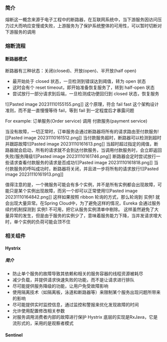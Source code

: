 ### 简介
熔断这一概念来源于电子工程中的断路器，在互联网系统中，当下游服务因访问压力过大而响应变慢或失败，上游服务为了保护系统整体的可用性，可以暂时切断对下游服务的调用
### 熔断流程
#### 断路器模式
断路器有三种状态：关闭(closed)、开放(open)、半开放(half open)
- 最开始处于 closed 状态，一旦检测到错误达到阈值，转为 open 状态
- 这时会有个 reset timeout，即开始准备恢复服务了，转到 half-open 状态
- 尝试放行一部分请求到后端，一旦检测成功便回归到 closed 状态，恢复服务

![[Pasted image 20231110155155.png]]
这个原理，符合 fail fast 这个架构设计准则，而不是一直慢慢等待 fail，等到 fail 到一定程度后才暴露问题

For example:
订单服务(Order service) 调用 付款服务(payment service)

当没有故障，一切正常时，订单服务会通过断路器将所有的请求路由至付款服务![[Pasted image 20231110161512.png]]
当付款服务超时，断路器可以检测到超时并跟踪故障![[Pasted image 20231110161613.png]]
当超时超过指定的阈值，断路器就会启动，所有的请求就不会到达付款服务，当调用付款服务时，会立即返回失败/服务降级![[Pasted image 20231110161746.png]]
断路器会定时尝试放行一些请求查看付款服务的请求是否成功![[Pasted image 20231110161818.png]]
当付款服务的呼叫成功时，断路器将关闭，并且进一步将所有的请求放行![[Pasted image 20231110161913.png]]

值得注意的是，一个微服务可能会有多个实例，并不是所有实例都会出现故障，可能只是某个实例出现故障，而另一个却可以正常使用![[Pasted image 20231110164842.png]]
这样如果按照 ribbon 轮询的方式，那么轮询到 实例1 就会出现大量异常。在Spring Cloud中，为了避免这样的情况，Eureka 会通过服务续约机制探测到 实例1 不可用，把它从服务实例清单中剔除。
这样虽然避免了大量异常的发生，但是由于服务的实例少了，意味着服务能力下降，当并发请求增大时，单个实例的负荷可能会顶不住
### 相关组件

#### Hystrix
##### 简介
- 防止单个服务的故障导致其依赖和相关的服务容器的线程资源被耗尽
- 减少负载，并提供请求快速失败的功能，而不是让请求进行排队
- 尽可能提供服务降级的功能，让用户免受故障影响
- 使用隔离技术（如隔离板，泳道和断路器等）来限制某个服务出现问题所带来的影响
- 尽可能提供实时监控信息，通过监控和警报来优化发现故障的时间
- 允许使用配置修改相关参数
- 对服务调用消费者内部的故障进行保护
Hystrix 底层的实现是RxJava，它是流形式的，采用的是观察者模式

#### Sentinel